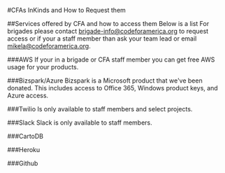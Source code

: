 #CFAs InKinds and How to Request them

##Services offered by CFA and how to access them
Below is a list  For brigades please contact brigade-info@codeforamerica.org to request access or if your a staff member than ask your team lead or email mikela@codeforamerica.org.

###AWS
If your in a brigade  or CFA staff member you can get free AWS usage for your products.  

###Bizspark/Azure
Bizspark is a Microsoft product that we've been donated.  This includes access to Office 365, Windows product keys, and Azure access.  

###Twilio
Is only available to staff members and select projects.

###Slack
Slack is only available to staff members.

###CartoDB

###Heroku

###Github
